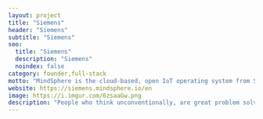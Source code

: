 ```yaml
---
layout: project
title: "Siemens"
header: "Siemens"
subtitle: "Siemens"
seo:
  title: "Siemens"
  description: "Siemens"
  noindex: false
category: founder,full-stack
motto: "MindSphere is the cloud-based, open IoT operating system from Siemens that connects your products."
website: https://siemens.mindsphere.io/en
image: https://i.imgur.com/6zsaaGw.png
description: "People who think unconventionally, are great problem solvers and see opportunities where others see only challenges."
---
```

